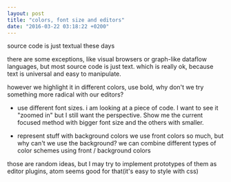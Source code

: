 ```yaml
---
layout: post
title: "colors, font size and editors"
date: "2016-03-22 03:18:22 +0200"
---
```


source code is just textual these days

there are some exceptions, like visual browsers or graph-like dataflow languages, but most source code is just text. which is really ok, because text is universal and easy to manipulate.

however we highlight it in different colors, use bold, why don't we try something more radical with our editors?

* use different font sizes.
  i am looking at a piece of code. I want to see it "zoomed in" but I still want the perspective. Show me the current focused method with bigger font size and the others with smaller.

* represent stuff with background colors
  we use front colors so much, but why can't we use the background? we can combine different types of color schemes using front / background colors

those are random ideas, but I may try to implement prototypes of them as editor plugins, atom seems good for that(it's easy to style with css)
